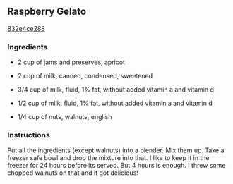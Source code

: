 ## Raspberry Gelato

[832e4ce288](http://tastykitchen.com/recipes/desserts/raspberry-gelato-2/)

### Ingredients

 - 2 cup of jams and preserves, apricot

 - 2 cup of milk, canned, condensed, sweetened

 - 3/4 cup of milk, fluid, 1% fat, without added vitamin a and vitamin d

 - 1/2 cup of milk, fluid, 1% fat, without added vitamin a and vitamin d

 - 1/4 cup of nuts, walnuts, english

### Instructions

Put all the ingredients (except walnuts) into a blender. Mix them up. Take a freezer safe bowl and drop the mixture into that. I like to keep it in the freezer for 24 hours before its served. But 4 hours is enough. I threw some chopped walnuts on that and it got delicious!